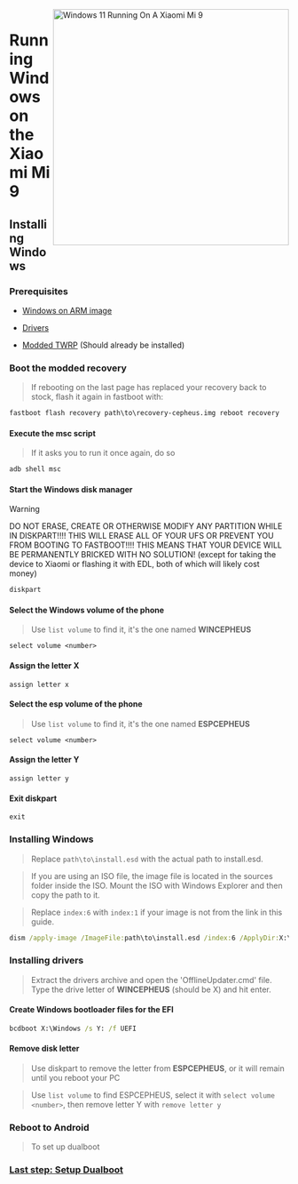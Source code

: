 <img align="right" src="https://raw.githubusercontent.com/woacepheus/Port-Windows-11-Xiaomi-Mi-9/main/cepheus.png" width="425" alt="Windows 11 Running On A Xiaomi Mi 9">

# Running Windows on the Xiaomi Mi 9

## Installing Windows

### Prerequisites
- [Windows on ARM image](https://worproject.com/esd)

- [Drivers](https://github.com/qaz6750/XiaoMi9-Drivers/releases)

- [Modded TWRP](https://github.com/woacepheus/Port-Windows-11-Xiaomi-Mi-9/releases/download/1.4/recovery-cepheus.img) (Should already be installed)

### Boot the modded recovery
> If rebooting on the last page has replaced your recovery back to stock, flash it again in fastboot with:
```cmd
fastboot flash recovery path\to\recovery-cepheus.img reboot recovery
```

#### Execute the msc script
> If it asks you to run it once again, do so
```cmd
adb shell msc
```
  
#### Start the Windows disk manager
> [!WARNING]
> DO NOT ERASE, CREATE OR OTHERWISE MODIFY ANY PARTITION WHILE IN DISKPART!!!! THIS WILL ERASE ALL OF YOUR UFS OR PREVENT YOU FROM BOOTING TO FASTBOOT!!!! THIS MEANS THAT YOUR DEVICE WILL BE PERMANENTLY BRICKED WITH NO SOLUTION! (except for taking the device to Xiaomi or flashing it with EDL, both of which will likely cost money)
```cmd
diskpart
```

#### Select the Windows volume of the phone
> Use `list volume` to find it, it's the one named **WINCEPHEUS**
```diskpart
select volume <number>
```

#### Assign the letter X
```diskpart
assign letter x
```

#### Select the esp volume of the phone
> Use `list volume` to find it, it's the one named **ESPCEPHEUS**
```diskpart
select volume <number>
```

#### Assign the letter Y
```diskpart
assign letter y
```

#### Exit diskpart
```diskpart
exit
```

### Installing Windows
> Replace `path\to\install.esd` with the actual path to install.esd.

> If you are using an ISO file, the image file is located in the sources folder inside the ISO. Mount the ISO with Windows Explorer and then copy the path to it.

> Replace `index:6` with `index:1` if your image is not from the link in this guide.

```cmd
dism /apply-image /ImageFile:path\to\install.esd /index:6 /ApplyDir:X:\
```

### Installing drivers
> Extract the drivers archive and open the 'OfflineUpdater.cmd' file. Type the drive letter of **WINCEPHEUS** (should be X) and hit enter.

#### Create Windows bootloader files for the EFI
```cmd
bcdboot X:\Windows /s Y: /f UEFI
```

#### Remove disk letter
> Use diskpart to remove the letter from **ESPCEPHEUS**, or it will remain until you reboot your PC

> Use `list volume` to find ESPCEPHEUS, select it with `select volume <number>`, then remove letter Y with `remove letter y`

### Reboot to Android
> To set up dualboot

### [Last step: Setup Dualboot](dualboot-en.md)



















